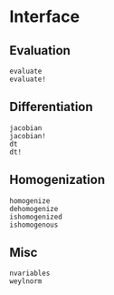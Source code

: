 # Interface

## Evaluation
```@docs
evaluate
evaluate!
```

## Differentiation
```@docs
jacobian
jacobian!
dt
dt!
```

## Homogenization
```@docs
homogenize
dehomogenize
ishomogenized
ishomogenous
```

## Misc
```@docs
nvariables
weylnorm
```
